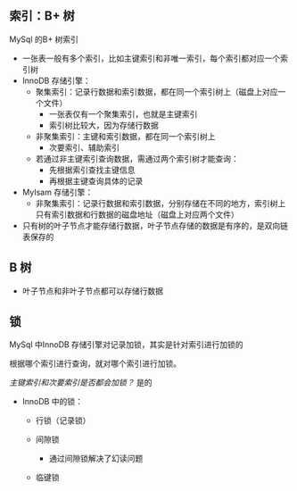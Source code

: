 ## 索引：B+ 树

MySql 的B+ 树索引
* 一张表一般有多个索引，比如主键索引和非唯一索引，每个索引都对应一个索引树
* InnoDB 存储引擎：
    * 聚集索引：记录行数据和索引数据，都在同一个索引树上（磁盘上对应一个文件）
        * 一张表仅有一个聚集索引，也就是主键索引
        * 索引树比较大，因为存储行数据
    * 非聚集索引：主键和索引数据，都在同一个索引树上
        * 次要索引、辅助索引
    * 若通过非主键索引查询数据，需通过两个索引树才能查询：
        * 先根据索引查找主键信息
        * 再根据主键查询具体的记录
* MyIsam 存储引擎：
    * 非聚集索引：记录行数据和索引数据，分别存储在不同的地方，索引树上只有索引数据和行数据的磁盘地址（磁盘上对应两个文件）
* 只有树的叶子节点才能存储行数据，叶子节点存储的数据是有序的，是双向链表保存的

## B 树

* 叶子节点和非叶子节点都可以存储行数据



## 锁

MySql 中InnoDB 存储引擎对记录加锁，其实是针对索引进行加锁的

根据哪个索引进行查询，就对哪个索引进行加锁。

*主键索引和次要索引是否都会加锁？*  是的

* InnoDB 中的锁：
    * 行锁（记录锁）
    
    * 间隙锁
        * 通过间隙锁解决了幻读问题
    * 临键锁
    






